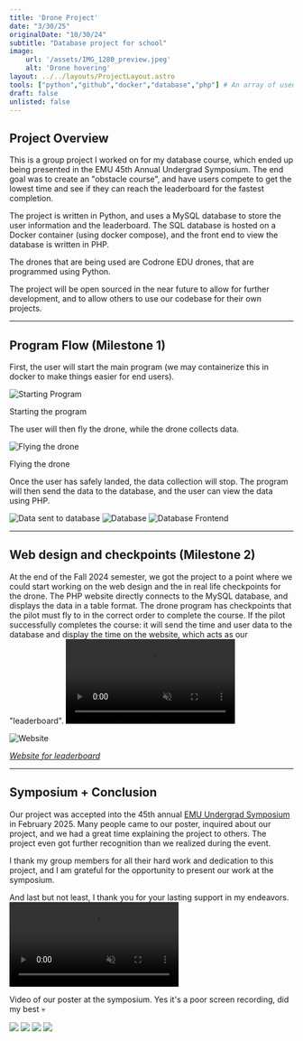 ```yaml
---
title: 'Drone Project'
date: "3/30/25"
originalDate: "10/30/24"
subtitle: "Database project for school"
image:
    url: '/assets/IMG_1280_preview.jpeg'
    alt: 'Drone hovering'
layout: ../../layouts/ProjectLayout.astro
tools: ["python","github","docker","database","php"] # An array of used languages and coding tools
draft: false
unlisted: false
---
```

## Project Overview
This is a group project I worked on for my database course, which ended up being presented in the EMU 45th Annual Undergrad Symposium. The end goal was to create an "obstacle course", and have users compete to get the lowest time and see if they can reach the leaderboard for the fastest completion.

The project is written in Python, and uses a MySQL database to store the user information and the leaderboard. The SQL database is hosted on a Docker container (using docker compose), and the front end to view the database is written in PHP.

The drones that are being used are Codrone EDU drones, that are programmed using Python. 

The project will be open sourced in the near future to allow for further development, and to allow others to use our codebase for their own projects.

---

## Program Flow (Milestone 1)
First, the user will start the main program (we may containerize this in docker to make things easier for end users).

![Starting Program](/assets/Drone%20Project/Untitled.png)
<figcaption>Starting the program</figcaption>

The user will then fly the drone, while the drone collects data.

![Flying the drone](/assets/Drone%20Project/IMG_3990.jpeg)
<figcaption>Flying the drone</figcaption>

Once the user has safely landed, the data collection will stop. The program will then send the data to the database, and the user can view the data using PHP.

![Data sent to database](/assets/Drone%20Project/Untitled%202.png)
![Database](/assets/Drone%20Project/database.png)
![Database Frontend](/assets/Drone%20Project/Untitled3.png)

---

## Web design and checkpoints (Milestone 2)

At the end of the Fall 2024 semester, we got the project to a point where we could start working on the web design and the in real life checkpoints for the drone. The PHP website directly connects to the MySQL database, and displays the data in a table format. The drone program has checkpoints that the pilot must fly to in the correct order to complete the course. If the pilot successfully completes the course: it will send the time and user data to the database and display the time on the website, which acts as our "leaderboard". 
<video muted=true autoplay=true controls=true playInline=true loop=true src="/assets/Drone_Demo.mp4"></video>

![Website](/assets/Screenshot_20250326_185055.png)
<figcaption><i><a class=link href="https://drone.joshrandall.net">Website for leaderboard</a></i></figcaption>

---

## Symposium + Conclusion

Our project was accepted into the 45th annual [EMU Undergrad Symposium](https://www.emich.edu/undergraduate-symposium/index.php) in February 2025. Many people came to our poster, inquired about our project, and we had a great time explaining the project to others. The project even got further recognition than we realized during the event.

I thank my group members for all their hard work and dedication to this project, and I am grateful for the opportunity to present our work at the symposium.

And last but not least, I thank you for your lasting support in my endeavors.
<video src="/assets/Drone Poster Video.mp4" playsInline=true controls=true loop=true autoplay=true muted=true></video>
<figcaption>Video of our poster at the symposium. Yes it's a poor screen recording, did my best 💀</figcaption>

![](/assets/IMG_1279_preview.jpeg)
![](/assets/IMG_1294_preview.jpeg)
![](/assets/IMG_1293_preview.jpeg)
![](/assets/IMG_1295_preview.jpeg)
